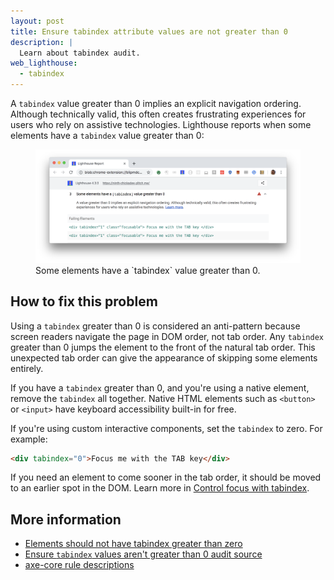 ```yaml
---
layout: post
title: Ensure tabindex attribute values are not greater than 0
description: |
  Learn about tabindex audit.
web_lighthouse:
  - tabindex
---
```


A `tabindex` value greater than 0 implies an explicit navigation ordering.
Although technically valid, this often creates frustrating experiences
for users who rely on assistive technologies.
Lighthouse reports when some elements have a `tabindex` value greater than 0:

<figure class="w-figure">
  <img class="w-screenshot w-screenshot--filled" src="tabindex.png" alt="Lighthouse audit showing some elements have a tabindex value greater than 0">
  <figcaption class="w-figcaption">
    Some elements have a `tabindex` value greater than 0.
  </figcaption>
</figure>


## How to fix this problem

Using a `tabindex` greater than 0 is considered an anti-pattern
because screen readers navigate the page in DOM order, not tab order.
Any `tabindex` greater than 0 jumps the element to the front of the natural tab order.
This unexpected tab order can give the appearance of skipping some elements entirely.

If you have a `tabindex` greater than 0,
and you're using a native element,
remove the `tabindex` all together.
Native HTML elements such as `<button>` or `<input>`
have keyboard accessibility built-in for free.

If you're using custom interactive components,
set the `tabindex` to zero.
For example:

```html
<div tabindex="0">Focus me with the TAB key</div>
```

If you need an element to come sooner in the tab order,
it should be moved to an earlier spot in the DOM.
Learn more in
[Control focus with tabindex](/control-focus-with-tabindex).

<!--
## How this audit impacts overall Lighthouse score

Todo. I have no idea how accessibility scoring is working!
-->
## More information

- [Elements should not have tabindex greater than zero](https://dequeuniversity.com/rules/axe/3.3/tabindex)
- [Ensure `tabindex` values aren't greater than 0 audit source](https://github.com/GoogleChrome/lighthouse/blob/master/lighthouse-core/audits/accessibility/tabindex.js)
- [axe-core rule descriptions](https://github.com/dequelabs/axe-core/blob/develop/doc/rule-descriptions.md)
